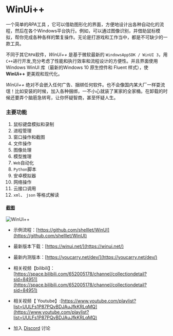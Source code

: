 # WinUi++

一个简单的*RPA*工具 ，它可以借助图形化的界面，方便地设计出各种自动化的流程，然后在各个Windows平台执行。例如，可以通过图像识别，并借助鼠标模拟，帮你完成各种各样的繁复操作。无论是打游戏和工作当中，都是不可缺少的一款工具。

不同于其它`RPA`软件，*WinUi++* 是基于微软最新的 `WindowsAppSDK / WinUI 3`，用`C++`进行开发,充分考虑了性能和执行效率和流程设计的方便性。并且界面使用Windows WinUI 库（最新的Windows 10 原生控件和 Fluent 样式），使 **WinUi++** 更美观和现代化。

*WinUi++* 绝对不会嵌入任何广告、捆绑任何软件。也不会像国内某大厂一样耍流氓！比如安装的时候，加入各种捆绑，一不小心就装了某家的全家桶。在卸载的时候还要弄个脑筋急转弯，让你怀疑智商，甚至怀疑人生。

### 主要功能

1. 鼠标键盘模拟和录制
2. 进程管理
3. 窗口操作和截图
4. 文件操作
5. 图像处理
6. 模型推理
7. `Web`自动化
8. `Python`脚本
9. 安卓模拟器
10. 网络操作
11. 云接口调用
12. `xml`、 `json` 等格式解读

#### [截图](https://winui.net/)
![WinUi++](https://winui.net/images/full.png)


* 示例流程：[https://github.com/shelllet/WinUI](https://github.com/shelllet/WinUI)

* 最新版本下载：[https://winui.net/](https://winui.net/)
* 最新内测版本：[https://youcarry.net/dev/](https://youcarry.net/dev/)

* 相关视频【bilibili】：[https://space.bilibili.com/652005178/channel/collectiondetail?sid=84951](https://space.bilibili.com/652005178/channel/collectiondetail?sid=84951)

* 相关视频【 Youtube】:[https://www.youtube.com/playlist?list=UULFs1P87PQvBDJAuJfkKRLqMQ](https://www.youtube.com/playlist?list=UULFs1P87PQvBDJAuJfkKRLqMQ)

* 加入 [Discord](https://discord.gg/b4MeYbJrfk) 讨论
